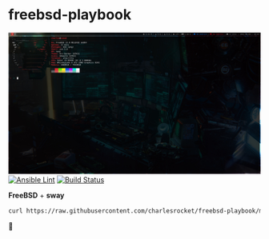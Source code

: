 # freebsd-playbook
![screenshot](screenshot.jpg)
[![Ansible Lint](https://github.com/charlesrocket/freebsd-playbook/workflows/Ansible%20Lint/badge.svg)](https://github.com/charlesrocket/freebsd-playbook/actions)
[![Build Status](https://api.cirrus-ci.com/github/charlesrocket/freebsd-playbook.svg?branch=master)](https://cirrus-ci.com/github/charlesrocket/freebsd-playbook)

**FreeBSD** + **sway**

```sh
curl https://raw.githubusercontent.com/charlesrocket/freebsd-playbook/master/bootstrap | sh
```
🚧
